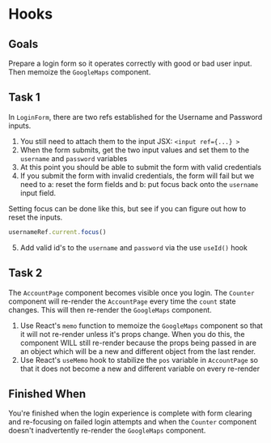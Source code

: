 # Hooks

## Goals

Prepare a login form so it operates correctly with good or bad user input. Then memoize the `GoogleMaps` component.

## Task 1

In `LoginForm`, there are two refs established for the Username and Password inputs.

1. You still need to attach them to the input JSX: `<input ref={...} >`
2. When the form submits, get the two input values and set them to the `username` and `password` variables
3. At this point you should be able to submit the form with valid credentials
4. If you submit the form with invalid credentials, the form will fail but we need to a: reset the form fields and b: put focus back onto the `username` input field.

Setting focus can be done like this, but see if you can figure out how to reset the inputs.

```js
usernameRef.current.focus()
```

5. Add valid id's to the `username` and `password` via the use `useId()` hook

## Task 2

The `AccountPage` component becomes visible once you login. The `Counter` component will re-render the `AccountPage` every time the `count` state changes. This will then re-render the `GoogleMaps` component.

1. Use React's `memo` function to memoize the `GoogleMaps` component so that it will not re-render unless it's props change. When you do this, the component WILL still re-render because the props being passed in are an object which will be a new and different object from the last render.
2. Use React's `useMemo` hook to stabilize the `pos` variable in `AccountPage` so that it does not become a new and different variable on every re-render

## Finished When

You're finished when the login experience is complete with form clearing and re-focusing on failed login attempts and when the `Counter` component doesn't inadvertently re-render the `GoogleMaps` component.
